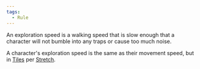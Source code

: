```yaml
---  
tags:  
  - Rule  
---  
```

An exploration speed is a walking speed that is slow enough that a character will not bumble into any traps or cause too much noise.  
  
A character's exploration speed is the same as their movement speed, but in [Tiles](./Tile.md) per [Stretch](./Stretch.md).